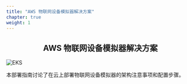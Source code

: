 ```yaml
---
title: "AWS 物联网设备模拟器解决方案"
chapter: true
weight: 1
---
```


<div style="text-align: center"><h2>AWS 物联网设备模拟器解决方案</h2></div>

![EKS](images/iot-cover.png)

本部署指南讨论了在云上部署物联网设备模拟器的架构注意事项和配置步骤。 
